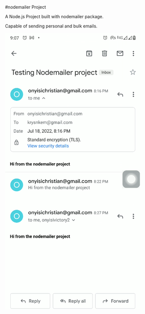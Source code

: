 #nodemailer Project

A Node.js Project built with nodemailer package.

Capable of sending personal and bulk emails.

![Screenshot](https://github.com/krysnkem/nodemailer-project/blob/main/images/received%20mail.png)

